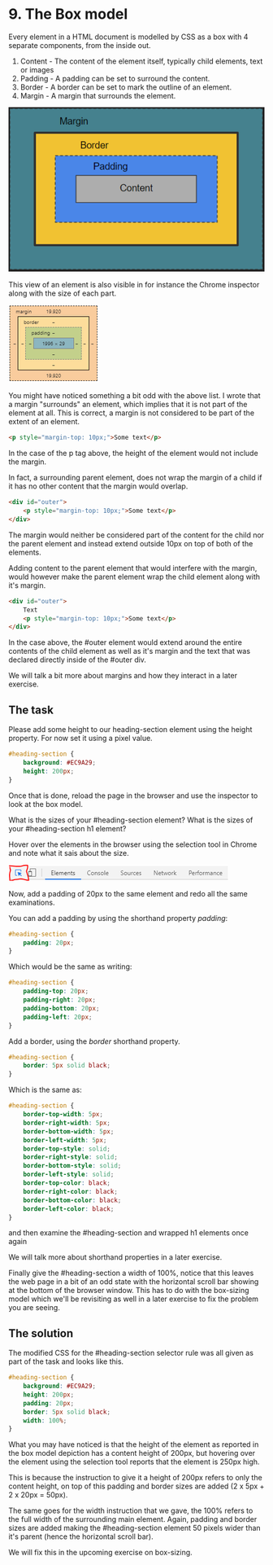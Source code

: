 # 9. The Box model

Every element in a HTML document is modelled by CSS as a box with 4 separate components, from the inside out.

1. Content - The content of the element itself, typically child elements, text or images
2. Padding - A padding can be set to surround the content.
3. Border - A border can be set to mark the outline of an element.
4. Margin - A margin that surrounds the element.

![The Box model](./images/box-model.png)

This view of an element is also visible in for instance the Chrome inspector along with the size of each part.

![Chrome Inspector - Box model](./images/chrome-inspector-box-model.png)

You might have noticed something a bit odd with the above list. I wrote that a margin "surrounds" an element, which implies that it is not part of the element at all.
This is correct, a margin is not considered to be part of the extent of an element.

```html
<p style="margin-top: 10px;">Some text</p>
```

In the case of the p tag above, the height of the element would not include the margin.

In fact, a surrounding parent element, does not wrap the margin of a child if it has no other content that the margin would overlap.

```html
<div id="outer">
    <p style="margin-top: 10px;">Some text</p>
</div>
```

The margin would neither be considered part of the content for the child nor the parent element and instead extend outside 10px on top of both of the elements.

Adding content to the parent element that would interfere with the margin, would however make the parent element wrap the child element along with it's margin.

```html
<div id="outer">
    Text
    <p style="margin-top: 10px;">Some text</p>
</div>
```

In the case above, the #outer element would extend around the entire contents of the child element as well as it's margin and the text that was declared directly inside of the #outer div.

We will talk a bit more about margins and how they interact in a later exercise.

## The task

Please add some height to our heading-section element using the height property. For now set it using a pixel value.

```css
#heading-section {
    background: #EC9A29;
    height: 200px;
}
```

Once that is done, reload the page in the browser and use the inspector to look at the box model.

What is the sizes of your #heading-section element?
What is the sizes of your #heading-section h1 element?

Hover over the elements in the browser using the selection tool in Chrome and note what it sais about the size.

![Chrome Inspector - Selection Tool](./images/chrome-inspector-selection-tool.PNG)

Now, add a padding of 20px to the same element and redo all the same examinations.

You can add a padding by using the shorthand property _padding_:

```css
#heading-section {
    padding: 20px;
}
```

Which would be the same as writing:

```css
#heading-section {
    padding-top: 20px;
    padding-right: 20px;
    padding-bottom: 20px;
    padding-left: 20px;
}
```

Add a border, using the _border_ shorthand property.

```css
#heading-section {
    border: 5px solid black;
}
```

Which is the same as:

```css
#heading-section {
    border-top-width: 5px;
    border-right-width: 5px;
    border-bottom-width: 5px;
    border-left-width: 5px;
    border-top-style: solid;
    border-right-style: solid;
    border-bottom-style: solid;
    border-left-style: solid;
    border-top-color: black;
    border-right-color: black;
    border-bottom-color: black;
    border-left-color: black;
}
```

and then examine the #heading-section and wrapped h1 elements once again

We will talk more about shorthand properties in a later exercise.

Finally give the #heading-section a width of 100%, notice that this leaves the web page in a bit of an odd state with the horizontal scroll bar showing at the bottom of the browser window. This has to do with the box-sizing model which we'll be revisiting as well in a later exercise to fix the problem you are seeing.

## The solution

The modified CSS for the #heading-section selector rule was all given as part of the task and looks like this.

```css
#heading-section {
    background: #EC9A29;
    height: 200px;
    padding: 20px;
    border: 5px solid black;
    width: 100%;
}
```
What you may have noticed is that the height of the element as reported in the box model depiction has a 
content height of 200px, but hovering over the element using the selection tool reports that the element is 250px high.

This is because the instruction to give it a height of 200px refers to only the content height, on top of this padding and border sizes are added (2 x 5px + 2 x 20px = 50px).

The same goes for the width instruction that we gave, the 100% refers to the full width of the surrounding main element. 
Again, padding and border sizes are added making the #heading-section element 50 pixels wider than it's parent (hence the horizontal scroll bar).

We will fix this in the upcoming exercise on box-sizing.